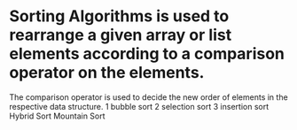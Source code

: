 # Sorting Algorithms is used to rearrange a given array or list elements according to a comparison operator on the elements. 
The comparison operator is used to decide the new order of elements in the respective data structure. 
    1 bubble sort
    2 selection sort 
    3 insertion sort
    Hybrid Sort 
    Mountain Sort
